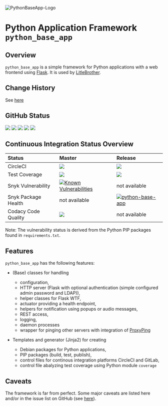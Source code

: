 ![PythonBaseApp-Logo](python_base_app/static/icons/icon-python-base-app-128x128.png)

# Python Application Framework `python_base_app`

## Overview

`python_base_app` is a simple framework for Python applications with a web frontend using 
[Flask](https://palletsprojects.com/p/flask/). It is used by [LitleBrother](https://github.com/marcus67/little_brother).

## Change History 

See [here](https://github.com/marcus67/python_base_app/blob/master/CHANGES.md)

## GitHub Status

<A HREF="https://github.com/marcus67/python_base_app">
<IMG SRC="https://img.shields.io/github/forks/marcus67/python_base_app.svg?label=forks"></A> 
<A HREF="https://github.com/marcus67/python_base_app/stargazers">
<IMG SRC="https://img.shields.io/github/stars/marcus67/python_base_app.svg?label=stars"></A> 
<A HREF="https://github.com/marcus67/python_base_app/watchers">
<IMG SRC="https://img.shields.io/github/watchers/marcus67/python_base_app.svg?label=watchers"></A> 
<A HREF="https://github.com/marcus67/python_base_app/issues">
<IMG SRC="https://img.shields.io/github/issues/marcus67/python_base_app.svg"></A> 
<A HREF="https://github.com/marcus67/python_base_app/pulls">
<IMG SRC="https://img.shields.io/github/issues-pr/marcus67/python_base_app.svg"></A>

## Continuous Integration Status Overview

| Status              | Master                                                                                                                                                                                                                                                                                                                                                          | Release                                                                                                                                                                                   |
|:------------------- |:--------------------------------------------------------------------------------------------------------------------------------------------------------------------------------------------------------------------------------------------------------------------------------------------------------------------------------------------------------------- |:----------------------------------------------------------------------------------------------------------------------------------------------------------------------------------------- |
| CircleCI            | <A HREF="https://circleci.com/gh/marcus67/python_base_app/tree/master"><IMG SRC="https://img.shields.io/circleci/project/github/marcus67/python_base_app/master.svg?label=master"></A>                                                                                                                                                                          | <A HREF="https://circleci.com/gh/marcus67/python_base_app/tree/release"><IMG SRC="https://img.shields.io/circleci/project/github/marcus67/python_base_app/release.svg?label=release"></A> |
| Test Coverage       | <A HREF="https://codecov.io/gh/marcus67/python_base_app/branch/master"><IMG SRC="https://img.shields.io/codecov/c/github/marcus67/python_base_app.svg?label=master"></A>                                                                                                                                                                                        | <A HREF="https://codecov.io/gh/marcus67/python_base_app/branch/release"><IMG SRC="https://img.shields.io/codecov/c/github/marcus67/python_base_app/release.svg?label=release"></A>        | 
| Snyk Vulnerability  | <a href="https://snyk.io/test/github/marcus67/python_base_app?targetFile=requirements.txt"><img src="https://snyk.io/test/github/marcus67/python_base_app/badge.svg?targetFile=requirements.txt" alt="Known Vulnerabilities" data-canonical-src="https://snyk.io/test/github/marcus67/python_base_app?targetFile=requirements.txt" style="max-width:100%;"></a> | not available                                                                                                                                                                             |
| Snyk Package Health | not available                                                                                                                                                                                                                                                                                                                                                   | [![python-base-app](https://snyk.io/advisor/python/python-base-app/badge.svg)](https://snyk.io/advisor/python/python-base-app)                                                            |
| Codacy Code Quality | <a href="https://www.codacy.com/app/marcus67/python_base_app?utm_source=github.com&amp;utm_medium=referral&amp;utm_content=marcus67/python_base_app&amp;utm_campaign=Badge_Grade"><img src="https://api.codacy.com/project/badge/Grade/3e3130c1c450404db9b16e10ab8af7fd"/></a>                                                                                  | not available                                                                                                                                                                             |

Note: The vulnerability status is derived from the Python PIP packages found in `requirements.txt`.

## Features

`python_base_app` has the following features:

*   (Base) classes for handling
    *   configuration,
    *   HTTP server (Flask with optional authentication (simple configured admin password and LDAP)),
    *   helper classes for Flask WTF,
    *   actuator providing a health endpoint,
    *   helpers for notification using popups or audio messages,
    *   REST access,
    *   logging,
    *   daemon processes
    *   wrapper for pinging other servers with integration of [ProxyPing](https://github.com/marcus67/proxy_ping)

*   Templates and generator (Jinja2) for creating
    *   Debian packages for Python applications,
    *   PIP packages (build, test, publish),
    *   control files for continous integration platforms CircleCI and GitLab,
    *   control file abalyzing test coverage using Python module `coverage`
     
## Caveats

The framework is far from perfect. Some major caveats are listed here and/or in the 
issue list on GitHub (see [here](https://github.com/marcus67/python_base_app/issues)).
